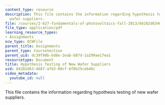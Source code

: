 ```yaml
---
content_type: resource
description: This file contains the information regarding hypothesis testing of new
  wafer suppliers.
file: /courses/2-627-fundamentals-of-photovoltaics-fall-2013/84282d63468fafd300cf6f8b25ceb46c_MIT2_627F13_assn_sim.pdf
file_type: application/pdf
learning_resource_types:
- Assignments
ocw_type: OCWFile
parent_title: Assignments
parent_type: CourseSection
parent_uid: dc39f90b-bd8e-2eab-b87d-1a299ae17ea1
resourcetype: Document
title: Hypothesis Testing of New Wafer Suppliers
uid: 84282d63-468f-afd3-00cf-6f8b25ceb46c
video_metadata:
  youtube_id: null
---
```

This file contains the information regarding hypothesis testing of new wafer suppliers.